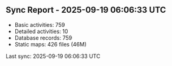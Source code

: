 ## Sync Report - 2025-09-19 06:06:33 UTC

- Basic activities: 759
- Detailed activities: 10
- Database records: 759
- Static maps: 426 files (46M)

Last sync: 2025-09-19 06:06:33 UTC
